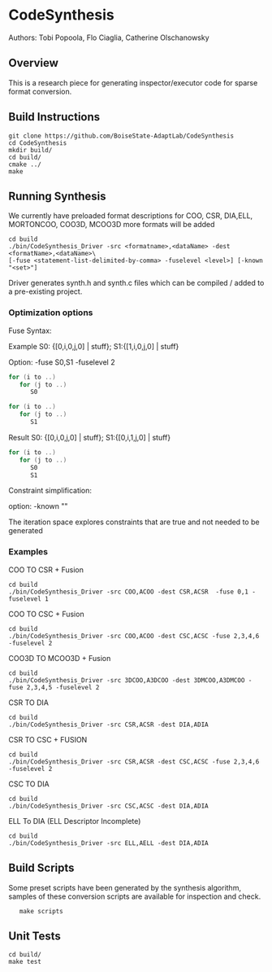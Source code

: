 # CodeSynthesis
Authors: Tobi Popoola, Flo Ciaglia, Catherine Olschanowsky
## Overview
This is a research piece for generating inspector/executor code for sparse format
conversion. 

## Build Instructions
```shell script
git clone https://github.com/BoiseState-AdaptLab/CodeSynthesis
cd CodeSynthesis
mkdir build/
cd build/
cmake ../
make
```
## Running Synthesis

We currently have preloaded format descriptions for COO, CSR, DIA,ELL, MORTONCOO, COO3D, MCOO3D 
more formats will be added

```shell script
cd build
./bin/CodeSynthesis_Driver -src <formatname>,<dataName> -dest <formatName>,<dataName>\
[-fuse <statement-list-delimited-by-comma> -fuselevel <level>] [-known "<set>"]
```



Driver generates synth.h and synth.c files which can be compiled / added to a pre-existing project.

### Optimization options

Fuse Syntax:

Example S0: {[0,i,0,j,0] | stuff}; S1:{[1,i,0,j,0] | stuff}

Option: -fuse S0,S1  -fuselevel 2

```cpp
for (i to ..)
   for (j to ..)
      S0

for (i to ..)
   for (j to ..)
      S1
```

Result
S0: {[0,i,0,j,0] | stuff}; S1:{[0,i,1,j,0] | stuff}


```cpp
for (i to ..)
   for (j to ..)
      S0
      S1
```

Constraint simplification:

option: -known "<iteration space>"

The iteration space explores constraints that are true and not needed to be generated


### Examples

COO TO CSR + Fusion
```shell script
cd build
./bin/CodeSynthesis_Driver -src COO,ACOO -dest CSR,ACSR  -fuse 0,1 -fuselevel 1
```



COO TO CSC + Fusion

```shell script
cd build
./bin/CodeSynthesis_Driver -src COO,ACOO -dest CSC,ACSC -fuse 2,3,4,6 -fuselevel 2
```

COO3D TO MCOO3D + Fusion

```shell script
cd build
./bin/CodeSynthesis_Driver -src 3DCOO,A3DCOO -dest 3DMCOO,A3DMCOO -fuse 2,3,4,5 -fuselevel 2
```


CSR TO DIA

```shell script
cd build
./bin/CodeSynthesis_Driver -src CSR,ACSR -dest DIA,ADIA
```

CSR TO CSC + FUSION
``` shell script
cd build
./bin/CodeSynthesis_Driver -src CSR,ACSR -dest CSC,ACSC -fuse 2,3,4,6 -fuselevel 2
```


CSC TO DIA

```shell script
cd build
./bin/CodeSynthesis_Driver -src CSC,ACSC -dest DIA,ADIA
```
ELL To DIA (ELL Descriptor Incomplete)

```shell script
cd build
./bin/CodeSynthesis_Driver -src ELL,AELL -dest DIA,ADIA
```

## Build Scripts
Some preset scripts have been generated by the synthesis algorithm, samples of these conversion 
scripts are available for inspection and check.

``` shell script
   make scripts
```

## Unit Tests
```shell script
cd build/
make test
```

